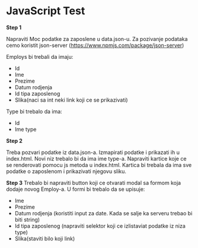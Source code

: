 # JavaScript Test

**Step 1**

Napraviti Moc podatke za zaposlene u data.json-u. Za pozivanje podataka cemo koristit json-server (https://www.npmjs.com/package/json-server)

Employs bi trebali da imaju:

- Id
- Ime
- Prezime
- Datum rodjenja
- Id tipa zaposlenog
- Slika(naci sa int neki link koji ce se prikazivati)

Type bi trebalo da ima:

- Id
- Ime type

**Step 2**

Treba pozvari podatke iz data.json-a. Izmapirati podatke i prikazati ih u index.html.
Novi niz trebalo bi da ima ime type-a. Napraviti kartice koje ce se renderovati pomocu js metoda u index.html.
Kartica bi trebala da ima sve podatke o zaposlenom i prikazivati njegovu sliku.

**Step 3**
Trebalo bi napraviti button koji ce otvarati modal sa formom koja dodaje novog Employ-a.
U formi bi trebalo da se upisuje:

- Ime
- Prezime
- Datum rodjenja (koristiti input za date. Kada se salje ka serveru trebao bi biti string)
- Id tipa zaposlenog (napraviti selektor koji ce izlistaviat podatke iz niza type)
- Slika(staviti bilo koji link)
